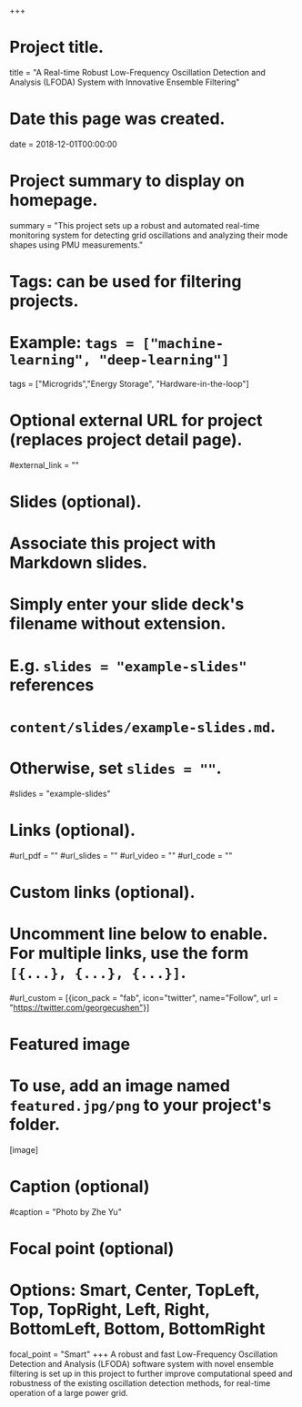 
+++
# Project title.
title = "A Real-time Robust Low-Frequency Oscillation Detection and Analysis (LFODA) System with Innovative Ensemble Filtering"

# Date this page was created.
date = 2018-12-01T00:00:00

# Project summary to display on homepage.
summary = "This project sets up a robust and automated real-time monitoring system for detecting grid oscillations and analyzing their mode shapes using PMU measurements."

# Tags: can be used for filtering projects.
# Example: `tags = ["machine-learning", "deep-learning"]`
tags = ["Microgrids","Energy Storage", "Hardware-in-the-loop"]

# Optional external URL for project (replaces project detail page).
#external_link = ""

# Slides (optional).
#   Associate this project with Markdown slides.
#   Simply enter your slide deck's filename without extension.
#   E.g. `slides = "example-slides"` references 
#   `content/slides/example-slides.md`.
#   Otherwise, set `slides = ""`.
#slides = "example-slides"

# Links (optional).
#url_pdf = ""
#url_slides = ""
#url_video = ""
#url_code = ""

# Custom links (optional).
#   Uncomment line below to enable. For multiple links, use the form `[{...}, {...}, {...}]`.
#url_custom = [{icon_pack = "fab", icon="twitter", name="Follow", url = "https://twitter.com/georgecushen"}]

# Featured image
# To use, add an image named `featured.jpg/png` to your project's folder. 
[image]
  # Caption (optional)
  #caption = "Photo by Zhe Yu"
  
  # Focal point (optional)
  # Options: Smart, Center, TopLeft, Top, TopRight, Left, Right, BottomLeft, Bottom, BottomRight
  focal_point = "Smart"
+++
A robust and fast Low-Frequency Oscillation Detection and Analysis (LFODA) software system with novel ensemble filtering is set up in this project to further improve computational speed and robustness of the existing oscillation detection methods, for real-time operation of a large power grid. 
